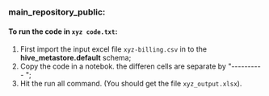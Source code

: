 ### main_repository_public:
#### To run the code in `xyz code.txt`:
1. First import the input excel file `xyz-billing.csv` in to the **hive_metastore.default** schema;
2. Copy the code in a notebok. the differen cells are separate by "---------- ";
3. Hit the run all command. (You should get the file `xyz_output.xlsx`). 
